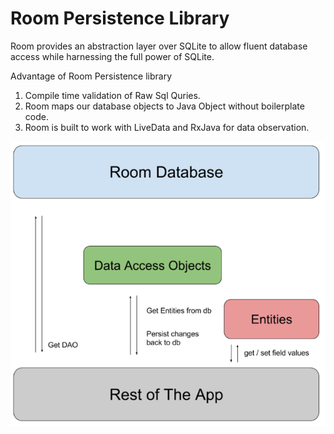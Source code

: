# Room Persistence Library 

Room provides an abstraction layer over SQLite to allow fluent database access while harnessing the full power of SQLite.

Advantage of Room Persistence library 

1. Compile time validation of Raw Sql Quries.
2. Room maps our database objects to Java Object without boilerplate code.
3. Room is built to work with LiveData and RxJava for data observation.

![Architecure](1_nPLp8XsB7e529f82XgddyA.png)
